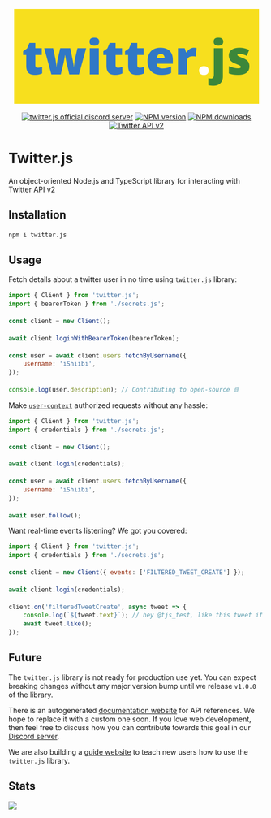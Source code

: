 <div align="center">
  <p>
    <a href="https://github.com/twitterjs/twitter.js"><img src="https://raw.githubusercontent.com/twitterjs/guide/main/src/.vuepress/public/branding/banner_small.png" title="Twitter.js" alt="twitter.js github" /></a>
  </p>
  <p>
    <a href="https://discord.gg/f5Pefuskx4"><img src="https://img.shields.io/discord/791722432896434237?color=5865F2&label=discord&logo=discord&logoColor=white&style=flat-square" alt="twitter.js official discord server" /></a>
    <a href="https://www.npmjs.com/package/twitter.js"><img src="https://img.shields.io/npm/v/twitter.js?color=ff2511&style=flat-square" alt="NPM version" /></a>
    <a href="https://www.npmjs.com/package/twitter.js"><img src="https://img.shields.io/npm/dt/twitter.js?color=1DB954&style=flat-square" alt="NPM downloads" /></a>
    <a href="https://developer.twitter.com/en/docs/twitter-api/early-access"><img src="https://img.shields.io/endpoint?url=https%3A%2F%2Ftwbadges.glitch.me%2Fbadges%2Fv2&style=flat-square" alt="Twitter API v2" /></a>
  </p>
</div>

# Twitter.js

An object-oriented Node.js and TypeScript library for interacting with Twitter API v2

## Installation

```bash
npm i twitter.js
```

## Usage

Fetch details about a twitter user in no time using `twitter.js` library:

```js
import { Client } from 'twitter.js';
import { bearerToken } from './secrets.js';

const client = new Client();

await client.loginWithBearerToken(bearerToken);

const user = await client.users.fetchByUsername({
	username: 'iShiibi',
});

console.log(user.description); // Contributing to open-source 🌐
```

Make [`user-context`](https://developer.twitter.com/en/docs/authentication/oauth-1-0a) authorized requests without any hassle:

```js
import { Client } from 'twitter.js';
import { credentials } from './secrets.js';

const client = new Client();

await client.login(credentials);

const user = await client.users.fetchByUsername({
	username: 'iShiibi',
});

await user.follow();
```

Want real-time events listening? We got you covered:

```js
import { Client } from 'twitter.js';
import { credentials } from './secrets.js';

const client = new Client({ events: ['FILTERED_TWEET_CREATE'] });

await client.login(credentials);

client.on('filteredTweetCreate', async tweet => {
	console.log(`${tweet.text}`); // hey @tjs_test, like this tweet if you're listening!
	await tweet.like();
});
```

## Future

The `twitter.js` library is not ready for production use yet. You can expect breaking changes without any major version bump until we release `v1.0.0` of the library.

There is an autogenerated [documentation website](https://twitter.js.org) for API references. We hope to replace it with a custom one soon. If you love web development, then feel free to discuss how you can contribute towards this goal in our [Discord server](https://discord.gg/f5Pefuskx4).

We are also building a [guide website](https://twitterjs-guide.pages.dev) to teach new users how to use the `twitter.js` library.

## Stats

<img src="https://repobeats.axiom.co/api/embed/866e8a131446bde7e769719852ec3490aa3b62ea.svg" />
